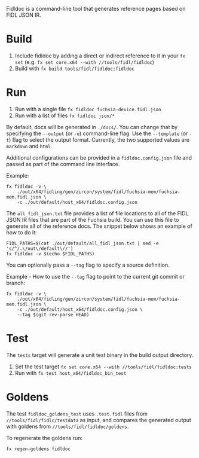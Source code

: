 Fidldoc is a command-line tool that generates reference pages based on FIDL JSON IR.

# Build
1. Include fidldoc by adding a direct or indirect reference to it in your `fx set` (e.g. `fx set core.x64 --with //tools/fidl/fidldoc`)
1. Build with `fx build tools/fidl/fidldoc:fidldoc`

# Run
1. Run with a single file `fx fidldoc fuchsia-device.fidl.json`
1. Run with a list of files `fx fidldoc json/*`

By default, docs will be generated in `./docs/`. You can change that by specifying the `--output` (or `-o`) command-line flag.
Use the `--template` (or `-t`) flag to select the output format. Currently, the two supported values are `markdown` and `html`.

Additional configurations can be provided in a `fidldoc.config.json` file and passed as part of the command
line interface.

Example:

```
fx fidldoc -v \
    ./out/x64/fidling/gen/zircon/system/fidl/fuchsia-mem/fuchsia-mem.fidl.json \
    -c ./out/default/host_x64/fidldoc.config.json
```

The `all_fidl_json.txt` file provides a list of file locations to all of the FIDL JSON IR files that
are part of the Fuchsia build. You can use this file to generate all of the reference docs.
The snippet below shows an example of how to do it:

```
FIDL_PATHS=$(cat ./out/default/all_fidl_json.txt | sed -e 's/^/.\/out\/default\//')
fx fidldoc -v $(echo $FIDL_PATHS)
```

You can optionally pass a `--tag` flag to specify a source definition.

Example - How to use the `--tag` flag to point to the current git commit or branch:

```
fx fidldoc -v \
    ./out/x64/fidling/gen/zircon/system/fidl/fuchsia-mem/fuchsia-mem.fidl.json \
    -c ./out/default/host_x64/fidldoc.config.json \
    --tag $(git rev-parse HEAD)
```

# Test
The `tests` target will generate a unit test binary in the build output directory.

1. Set the test target `fx set core.x64 --with //tools/fidl/fidldoc:tests`
1. Run with `fx test host_x64/fidldoc_bin_test`

# Goldens
The test `fidldoc_goldens_test` uses `.test.fidl` files from
`//tools/fidl/fidlc/testdata` as input, and compares the generated output with
goldens from `//tools/fidl/fidldoc/goldens`.

To regenerate the goldens run:

```
fx regen-goldens fidldoc
```
